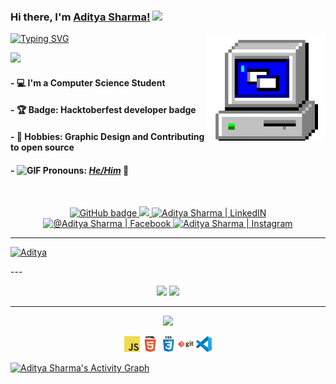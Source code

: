 ### Hi there, I'm [Aditya Sharma!](https://www.linkedin.com/in/aditya-sharma-1a19191b3/) <img src="https://github.com/TheDudeThatCode/TheDudeThatCode/blob/master/Assets/wave.gif" width="29px">

<img align="right" alt="PC GIF" src="https://github.com/TheDudeThatCode/TheDudeThatCode/blob/master/Assets/PC.gif" width="190" />

[![Typing SVG](https://readme-typing-svg.herokuapp.com?color=FFFFFF&lines=Web+Developer;Self-taught+Designer;Coder;Always+Learning+new+techonologies)](https://git.io/typing-svg)

![](https://komarev.com/ghpvc/?username=extinctsion&color=blueviolet&label=Profile+Views&style=plastic)
<br />

#### - 💻‍ I'm a Computer Science Student

#### - 🏆 Badge: Hacktoberfest developer badge

#### - 🎨 Hobbies: Graphic Design and Contributing to open source

#### - <img alt="GIF" src="https://github.com/TheDudeThatCode/TheDudeThatCode/blob/master/Assets/powerup.gif" width="20vw" /> **Pronouns:** [*He/Him*](https://pronoun.is/he) 🧔

<br />
<p align="center">
  <a href="https://github.com/extinctsion?tab=followers">
    <img src="https://img.shields.io/github/followers/extinctsion?label=GitHub&logo=GitHub&style=for-the-badge" alt="GitHub badge" />
  </a>
  <a href="https://twitter.com/adirockz004">
    <img src="https://img.shields.io/twitter/follow/adirockz004?label=Twitter&logo=twitter&style=for-the-badge" />
  </a>
  <a href="https://www.linkedin.com/in/aditya-sharma-1a19191b3//" target="_blank">
  <img alt="Aditya Sharma | LinkedIN"  src="https://img.shields.io/badge/linkedin-%230077B5.svg?&style=for-the-badge&logo=linkedin&logoColor=white" />
</a>
<a href="https://www.facebook.com/people/Aditya-Sharma/100008419575000/" target="_blank">
  <img  alt="@Aditya Sharma | Facebook" src="https://img.shields.io/badge/facebook-%231877F2.svg?&style=for-the-badge&logo=facebook&logoColor=white" />
</a>
<a href="https://www.instagram.com/extinctsion" target="_blank">
  <img alt="Aditya Sharma | Instagram"  src="https://img.shields.io/badge/instagram-%23E4405F.svg?&style=for-the-badge&logo=instagram&logoColor=white" />
</a>
</p>

---
<p align="left"> <a href="https://github.com/ryo-ma/github-profile-trophy"><img src="https://github-profile-trophy.vercel.app/?username=extinctsion" alt="Aditya" /></a> </p>
---

<p align="center">
  <img width="400px" src="https://github-readme-stats.vercel.app/api?username=extinctsion&show_icons=true&theme=radical&hide_border=true" />
  <img width="400px" src="https://github-readme-streak-stats.herokuapp.com/?user=extinctsion&theme=gotham&hide_border=true&fire=C77800&ring=DD910B&background=1F222E" />
</p>

---
  
<p align="center">
  <img width="400px" src="https://github-readme-stats.vercel.app/api/top-langs/?username=extinctsion&hide=TeX&layout=compact&theme=radical&hide_border=true&bg_color=1F222E" />
</p>

<p align="center">
<img height="25" src="https://raw.githubusercontent.com/github/explore/80688e429a7d4ef2fca1e82350fe8e3517d3494d/topics/javascript/javascript.png">
<img height="25" src="https://raw.githubusercontent.com/github/explore/80688e429a7d4ef2fca1e82350fe8e3517d3494d/topics/html/html.png">
<img height="25" src="https://raw.githubusercontent.com/github/explore/80688e429a7d4ef2fca1e82350fe8e3517d3494d/topics/css/css.png">
<img height="25" src="https://raw.githubusercontent.com/github/explore/80688e429a7d4ef2fca1e82350fe8e3517d3494d/topics/git/git.png">
<img height="25" src="https://raw.githubusercontent.com/github/explore/80688e429a7d4ef2fca1e82350fe8e3517d3494d/topics/visual-studio-code/visual-studio-code.png" />
</p>

<a href="http://extinctsion.c1.biz/"><img alt="Aditya Sharma's Activity Graph" src="https://activity-graph.herokuapp.com/graph?username=extinctsion&bg_color=1F222E&color=ffffff&line=f08c2d&point=444040&area=true&hide_border=true" /></a>

